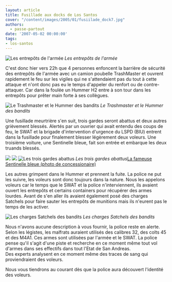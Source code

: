```yaml
---
layout: article
title: Fusillade aux docks de Los Santos
cover: "/content/images/2005/01/fusiilade_dock7.jpg"
authors:
  - passe-partout
date: '2007-05-02 00:00:00'
tags:
- los-santos
---
```


![Les entrepôts de l'armée](/content/images/2005/01/fusiilade_dock7.jpg)
_Les entrepôts de l'armée_

C'est donc hier vers 22h que 4 personnes enfoncent la barrière de sécurité des entrepôts de l'armée avec un camion poubelle TrashMaster et ouvrent rapidement le feu sur les vigiles qui ne s'attendaient pas du tout à cette attaque et n'ont donc pas eu le temps d'appeler du renfort ou de contre-attaquer. Car dans la foulée un Hummer H2 entre à son tour dans les entrepôts pour prêter main forte à ses collègues.

![Le Trashmaster et le Hummer des bandits](/content/images/2005/01/fusiilade_dock4.jpg)
_Le Trashmaster et le Hummer des bandits_

Une fusillade meurtrière s'en suit, trois gardes seront abattus et deux autres grièvement blessés. Alertés par un ouvrier qui avait entendu des coups de feu, le SWAT et la brigade d'intervention d'urgence du LSPD (BIU) entrent dans la fusillade pour finalement blesser légèrement deux voleurs. Une troisième voiture, une Sentinelle bleue, fait son entrée et embarque les deux truands blessés.

![](/content/images/2005/01/fusiilade_dock.jpg)
![](/content/images/2005/01/fusiilade_dock1.jpg)
![Les trois gardes abattus](/content/images/2005/01/fusiilade_dock2.jpg)
_Les trois gardes abattus_[La fameuse Sentinelle bleue (photo de concessionaire)](/content/images/2005/01/fusiilade_dock6.jpg)

Les autres grimpent dans le Hummer et prennent la fuite. La police ne put les suivre, les voleurs sont donc toujours dans la nature. Nous les appelons voleurs car le temps que le SWAT et la police n'interviennent, ils avaient ouvert les entrepôts et certains containers pour récupérer des armes lourdes. Avant de s'en aller ils avaient également posé des charges Satchels pour faire sauter les entrepôts de munitions mais ils n'eurent pas le temps de les activer.

![Les charges Satchels des bandits](/content/images/2005/01/fusiilade_dock5.jpg)
_Les charges Satchels des bandits_

Nous n'avons aucune description à vous fournir, la police reste en alerte. Selon les légistes, les malfrats auraient utilisés des calibres 32, des colts 45 et des M4A1. Ces armes sont utilisées par l'armée et le SWAT. La police pense qu'il s'agit d'une piste et recherche en ce moment même tout vol d'armes dans ses effectifs dans tout l'Etat de San Andreas.  
Des experts analysent en ce moment même des traces de sang qui proviendraient des voleurs.

Nous vous tiendrons au courant dès que la police aura découvert l'identité des voleurs.